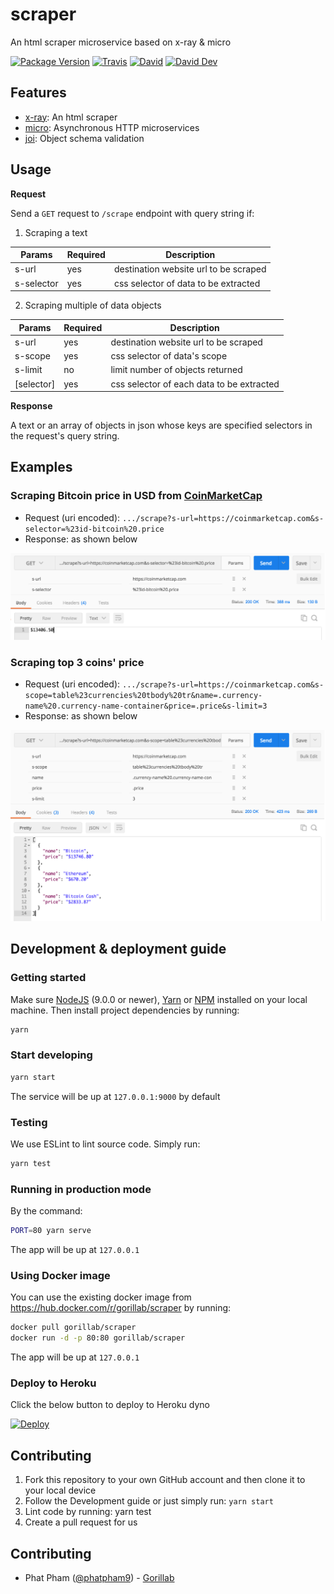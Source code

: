 # scraper

An html scraper microservice based on x-ray & micro

[![Package Version](https://img.shields.io/github/package-json/v/gorillab/scraper.svg)]()
[![Travis](https://img.shields.io/travis/gorillab/scraper.svg)](https://travis-ci.org/gorillab/scraper)
[![David](https://img.shields.io/david/gorillab/scraper.svg)](https://github.com/gorillab/scraper)
[![David Dev](https://img.shields.io/david/dev/gorillab/scraper.svg)](https://github.com/gorillab/scraper)

## Features

- [x-ray](https://github.com/matthewmueller/x-ray): An html scraper
- [micro](https://github.com/zeit/micro): Asynchronous HTTP microservices
- [joi](https://github.com/hapijs/joi): Object schema validation

## Usage

**Request**

Send a `GET` request to `/scrape` endpoint with query string if:

1. Scraping a text

| Params     | Required | Description                           |
|------------|----------|---------------------------------------|
| s-url      | yes      | destination website url to be scraped |
| s-selector | yes      | css selector of data to be extracted  |

2. Scraping multiple of data objects

| Params     | Required | Description                               |
|------------|----------|-------------------------------------------|
| s-url      | yes      | destination website url to be scraped     |
| s-scope    | yes      | css selector of data's scope              |
| s-limit    | no       | limit number of objects returned          |
| [selector] | yes      | css selector of each data to be extracted |

**Response**

A text or an array of objects in json whose keys are specified selectors in the request's query string.

## Examples

### Scraping Bitcoin price in USD from [CoinMarketCap](coinmarketcap.com)

- Request (uri encoded): `.../scrape?s-url=https://coinmarketcap.com&s-selector=%23id-bitcoin%20.price`
- Response: as shown below

<img style="text-align: center;" src="./example-images/btc-price.png" />

### Scraping top 3 coins' price

- Request (uri encoded): `.../scrape?s-url=https://coinmarketcap.com&s-scope=table%23currencies%20tbody%20tr&name=.currency-name%20.currency-name-container&price=.price&s-limit=3`
- Response: as shown below

<img style="text-align: center;" src="./example-images/top-3-price.png" />

## Development & deployment guide

### Getting started

Make sure [NodeJS](https://nodejs.org) (9.0.0 or newer), [Yarn](https://yarnpkg.com) or [NPM](https://npmjs.com) installed on your local machine. Then install project dependencies by running:

```bash
yarn
```

### Start developing

```bash
yarn start
```

The service will be up at `127.0.0.1:9000` by default

### Testing

We use ESLint to lint source code. Simply run:

```bash
yarn test
```

### Running in production mode

By the command:

```bash
PORT=80 yarn serve
```

The app will be up at `127.0.0.1`

### Using Docker image

You can use the existing docker image from https://hub.docker.com/r/gorillab/scraper by running:

```bash
docker pull gorillab/scraper
docker run -d -p 80:80 gorillab/scraper
```

The app will be up at `127.0.0.1`

### Deploy to Heroku

Click the below button to deploy to Heroku dyno

[![Deploy](https://www.herokucdn.com/deploy/button.svg)](https://heroku.com/deploy)

## Contributing

1. Fork this repository to your own GitHub account and then clone it to your local device
2. Follow the Development guide or just simply run: `yarn start`
3. Lint code by running: yarn test
4. Create a pull request for us

## Contributing

* Phat Pham ([@phatpham9](https://github.com/phatpham9)) - [Gorillab](https://github.com/gorillab)
